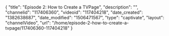 {
    "title": "Episode 2: How to Create a TVPage",
    "description": "",
    "channelid": "117406360",
    "videoid": "117404218",
    "date_created": "1382638687",
    "date_modified": "1506471567",
    "type": "captivate",
    "layout": "channelVideo",
    "url": "\/home\/episode-2-how-to-create-a-tvpage\/117406360-117404218"
}